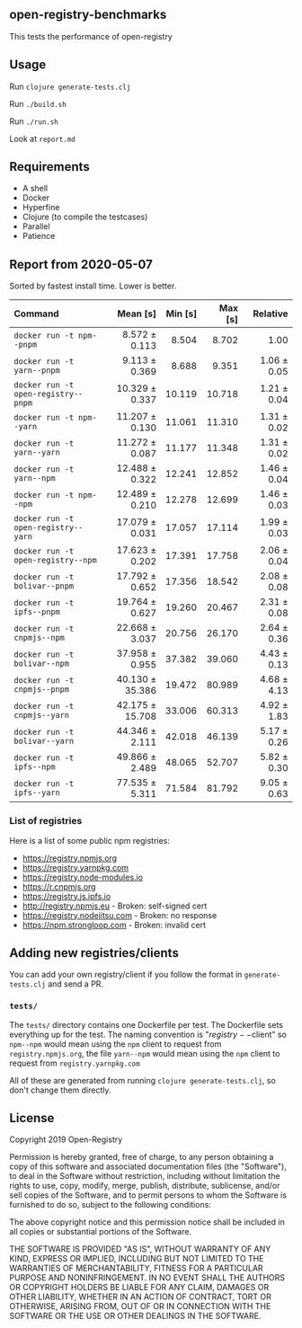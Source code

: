 ## open-registry-benchmarks

This tests the performance of open-registry

## Usage

Run `clojure generate-tests.clj`

Run `./build.sh`

Run `./run.sh`

Look at `report.md`

## Requirements

- A shell
- Docker
- Hyperfine
- Clojure (to compile the testcases)
- Parallel
- Patience

<!-- REPORT -->
## Report from 2020-05-07

Sorted by fastest install time. Lower is better.


| Command | Mean [s] | Min [s] | Max [s] | Relative |
|:---|---:|---:|---:|---:|
| `docker run -t npm--pnpm` | 8.572 ± 0.113 | 8.504 | 8.702 | 1.00 |
| `docker run -t yarn--pnpm` | 9.113 ± 0.369 | 8.688 | 9.351 | 1.06 ± 0.05 |
| `docker run -t open-registry--pnpm` | 10.329 ± 0.337 | 10.119 | 10.718 | 1.21 ± 0.04 |
| `docker run -t npm--yarn` | 11.207 ± 0.130 | 11.061 | 11.310 | 1.31 ± 0.02 |
| `docker run -t yarn--yarn` | 11.272 ± 0.087 | 11.177 | 11.348 | 1.31 ± 0.02 |
| `docker run -t yarn--npm` | 12.488 ± 0.322 | 12.241 | 12.852 | 1.46 ± 0.04 |
| `docker run -t npm--npm` | 12.489 ± 0.210 | 12.278 | 12.699 | 1.46 ± 0.03 |
| `docker run -t open-registry--yarn` | 17.079 ± 0.031 | 17.057 | 17.114 | 1.99 ± 0.03 |
| `docker run -t open-registry--npm` | 17.623 ± 0.202 | 17.391 | 17.758 | 2.06 ± 0.04 |
| `docker run -t bolivar--pnpm` | 17.792 ± 0.652 | 17.356 | 18.542 | 2.08 ± 0.08 |
| `docker run -t ipfs--pnpm` | 19.764 ± 0.627 | 19.260 | 20.467 | 2.31 ± 0.08 |
| `docker run -t cnpmjs--npm` | 22.668 ± 3.037 | 20.756 | 26.170 | 2.64 ± 0.36 |
| `docker run -t bolivar--npm` | 37.958 ± 0.955 | 37.382 | 39.060 | 4.43 ± 0.13 |
| `docker run -t cnpmjs--pnpm` | 40.130 ± 35.386 | 19.472 | 80.989 | 4.68 ± 4.13 |
| `docker run -t cnpmjs--yarn` | 42.175 ± 15.708 | 33.006 | 60.313 | 4.92 ± 1.83 |
| `docker run -t bolivar--yarn` | 44.346 ± 2.111 | 42.018 | 46.139 | 5.17 ± 0.26 |
| `docker run -t ipfs--npm` | 49.866 ± 2.489 | 48.065 | 52.707 | 5.82 ± 0.30 |
| `docker run -t ipfs--yarn` | 77.535 ± 5.311 | 71.584 | 81.792 | 9.05 ± 0.63 |
<!-- REPORT_END -->

### List of registries

Here is a list of some public npm registries:

- https://registry.npmjs.org
- https://registry.yarnpkg.com
- https://registry.node-modules.io
- https://r.cnpmjs.org
- https://registry.js.ipfs.io
- http://registry.npmjs.eu - Broken: self-signed cert
- https://registry.nodejitsu.com - Broken: no response
- https://npm.strongloop.com - Broken: invalid cert

## Adding new registries/clients

You can add your own registry/client if you follow the format in
`generate-tests.clj` and send a PR.

### `tests/`

The `tests/` directory contains one Dockerfile per test. The Dockerfile
sets everything up for the test. The naming convention is "$registry--$client"
so `npm--npm` would mean using the `npm` client to request from `registry.npmjs.org`,
the file `yarn--npm` would mean using the `npm` client to request from `registry.yarnpkg.com`

All of these are generated from running `clojure generate-tests.clj`, so don't
change them directly.

## License

Copyright 2019 Open-Registry

Permission is hereby granted, free of charge, to any person obtaining a copy of this software and associated documentation files (the "Software"), to deal in the Software without restriction, including without limitation the rights to use, copy, modify, merge, publish, distribute, sublicense, and/or sell copies of the Software, and to permit persons to whom the Software is furnished to do so, subject to the following conditions:

The above copyright notice and this permission notice shall be included in all copies or substantial portions of the Software.

THE SOFTWARE IS PROVIDED "AS IS", WITHOUT WARRANTY OF ANY KIND, EXPRESS OR IMPLIED, INCLUDING BUT NOT LIMITED TO THE WARRANTIES OF MERCHANTABILITY, FITNESS FOR A PARTICULAR PURPOSE AND NONINFRINGEMENT. IN NO EVENT SHALL THE AUTHORS OR COPYRIGHT HOLDERS BE LIABLE FOR ANY CLAIM, DAMAGES OR OTHER LIABILITY, WHETHER IN AN ACTION OF CONTRACT, TORT OR OTHERWISE, ARISING FROM, OUT OF OR IN CONNECTION WITH THE SOFTWARE OR THE USE OR OTHER DEALINGS IN THE SOFTWARE.
